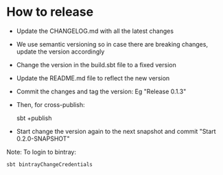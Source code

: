 

# How to release

- Update the CHANGELOG.md with all the latest changes
- We use semantic versioning so in case there are breaking changes, update the version accordingly
- Change the version in the build.sbt file to a fixed version
- Update the README.md file to reflect the new version
- Commit the changes and tag the version: Eg "Release 0.1.3"
- Then, for cross-publish:

    sbt +publish

- Start change the version again to the next snapshot and commit "Start 0.2.0-SNAPSHOT"

Note:
To login to bintray:

    sbt bintrayChangeCredentials
